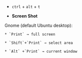 * `ctrl` + `alt` + `t`

* **Screen Shot**

Gnome (default Ubuntu desktop):

    * `Print` → full screen

    * `Shift`+`Print` → select area

    * `Alt` +`Print` → current window
